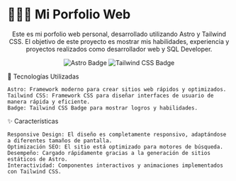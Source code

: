 # 👨🏻‍💻 Mi Porfolio Web

<div align="center">
<a href="https://mafabiandev.netlify.app/">
</a>
<p>Este es mi porfolio web personal, desarrollado utilizando Astro y Tailwind CSS. El objetivo de este proyecto es mostrar mis habilidades, experiencia y proyectos realizados como desarrollador web y SQL Developer.</p>
</div>

<div align="center">

![Astro Badge](https://img.shields.io/badge/Astro-FF3E00?logo=astro&logoColor=fff&style=flat)
![Tailwind CSS Badge](https://img.shields.io/badge/Tailwind%20CSS-06B6D4?logo=tailwindcss&logoColor=fff&style=flat)
</div>

🚀 Tecnologías Utilizadas

    Astro: Framework moderno para crear sitios web rápidos y optimizados.
    Tailwind CSS: Framework CSS para diseñar interfaces de usuario de manera rápida y eficiente.
    Badge: Tailwind CSS Badge para mostrar logros y habilidades.

✨ Características

    Responsive Design: El diseño es completamente responsivo, adaptándose a diferentes tamaños de pantalla.
    Optimización SEO: El sitio está optimizado para motores de búsqueda.
    Desempeño: Cargado rápidamente gracias a la generación de sitios estáticos de Astro.
    Interactividad: Componentes interactivos y animaciones implementados con Tailwind CSS.

